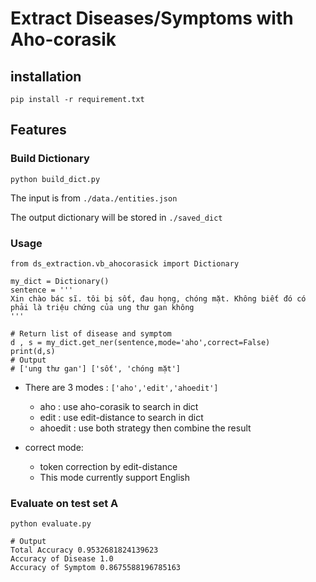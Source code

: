 # Extract Diseases/Symptoms with Aho-corasik

## installation
`pip install -r requirement.txt`

## Features

### Build Dictionary
    python build_dict.py

The input is from `./data./entities.json`

The output dictionary will be stored in `./saved_dict`
### Usage
    from ds_extraction.vb_ahocorasick import Dictionary

    my_dict = Dictionary()
    sentence = '''
    Xin chào bác sĩ. tôi bị sốt, đau họng, chóng mặt. Không biết đó có phải là triệu chứng của ung thư gan không
    '''

    # Return list of disease and symptom
    d , s = my_dict.get_ner(sentence,mode='aho',correct=False)
    print(d,s)
    # Output
    # ['ung thư gan'] ['sốt', 'chóng mặt']

- There are 3 modes : `['aho','edit','ahoedit']`
    - aho : use aho-corasik to search in dict
    - edit : use edit-distance to search in dict
    - ahoedit : use both strategy then combine the result

- correct mode:
    - token correction by edit-distance
    - This mode currently support English 
### Evaluate on test set A
    python evaluate.py 

    # Output
    Total Accuracy 0.9532681824139623  
    Accuracy of Disease 1.0  
    Accuracy of Symptom 0.8675588196785163  